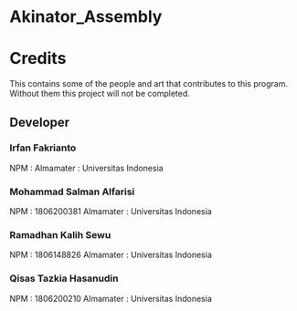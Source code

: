 # Akinator_Assembly

# Credits
This contains some of the people and art that contributes to this program. Without them this project will not be completed. 
## Developer
### Irfan Fakrianto
NPM : 
Almamater : Universitas Indonesia
### Mohammad Salman Alfarisi
NPM : 1806200381
Almamater : Universitas Indonesia
### Ramadhan Kalih Sewu
NPM : 1806148826
Almamater : Universitas Indonesia
### Qisas Tazkia Hasanudin
NPM : 1806200210
Almamater : Universitas Indonesia

